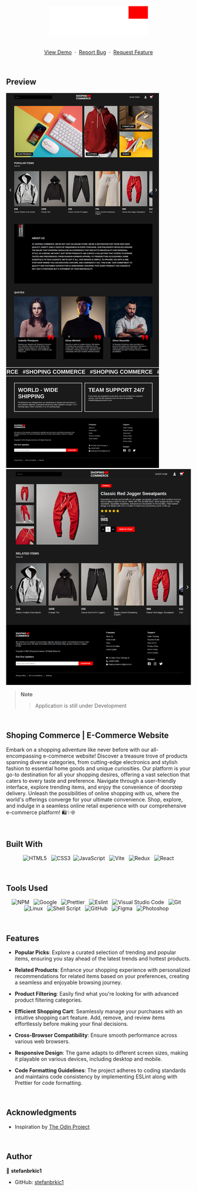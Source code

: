 <br>
<br>

<div align="center">
<img src="./src/assets/img/logo/e-commerce-logo.png" alt="logo" width="270">
<br>
<br>
  <p>
    <a href="https://shoping-commerce.vercel.app/">View Demo</a>
    &nbsp;·&nbsp;
    <a href="https://github.com/stefanbrkic1/E-Commerce/issues">Report Bug</a>
    &nbsp;·&nbsp;
    <a href="https://github.com/stefanbrkic1/E-Commerce/issues">Request Feature</a>
  </p>

</div>

<br>
<!-- ABOUT THE PROJECT -->

## Preview

![Preview](./src/assets/img/screenshots/home-page.png)
![Preview](./src/assets/img/screenshots/product-page.png)

> **Note**
>
> > Application is still under Development

<br>

## Shoping Commerce | E-Commerce Website

Embark on a shopping adventure like never before with our all-encompassing e-commerce website! Discover a treasure trove of products spanning diverse categories, from cutting-edge electronics and stylish fashion to essential home goods and unique curiosities. Our platform is your go-to destination for all your shopping desires, offering a vast selection that caters to every taste and preference. Navigate through a user-friendly interface, explore trending items, and enjoy the convenience of doorstep delivery. Unleash the possibilities of online shopping with us, where the world's offerings converge for your ultimate convenience. Shop, explore, and indulge in a seamless online retail experience with our comprehensive e-commerce platform! 🛍️✨🌐

<br>

## Built With

<div align=center>

![HTML5](https://img.shields.io/badge/html5-%23E34F26.svg?style=for-the-badge&logo=html5&logoColor=white) &nbsp;&nbsp;![CSS3](https://img.shields.io/badge/css3-%231572B6.svg?style=for-the-badge&logo=css3&logoColor=white)&nbsp;&nbsp;![JavaScript](https://img.shields.io/badge/Javascript%20-%23F7DF1E.svg?style=for-the-badge&logo=javascript&logoColor=black) &nbsp;&nbsp;![Vite](https://img.shields.io/badge/vite-646CFF.svg?style=for-the-badge&logo=vite&logoColor=white) &nbsp;&nbsp;![Redux](https://img.shields.io/badge/redux-764ABC?style=for-the-badge&logo=redux&logoColor=white) &nbsp;&nbsp;![React](https://img.shields.io/badge/react-0D6D8C?style=for-the-badge&logo=react&logoColor=white)

<br>
</div>

## Tools Used

<div align=center>
  
![NPM](https://img.shields.io/badge/npm-CB3837?style=for-the-badge&logo=npm&logoColor=white) &nbsp;&nbsp;![Google](https://img.shields.io/badge/google-DA4437?style=for-the-badge&logo=google&logoColor=white) &nbsp;&nbsp;![Prettier](https://img.shields.io/badge/prettier-1A2C34?style=for-the-badge&logo=prettier&logoColor=F7BA3E) &nbsp;&nbsp;![Eslint](https://img.shields.io/badge/eslint-3A33D1?style=for-the-badge&logo=eslint&logoColor=white) &nbsp;&nbsp;![Visual Studio Code](https://img.shields.io/badge/VS%20Code-0078d7.svg?style=for-the-badge&logo=visual-studio-code&logoColor=white) &nbsp;&nbsp;![Git](https://img.shields.io/badge/Git-F05032?style=for-the-badge&logo=git&logoColor=white) &nbsp;&nbsp;![Linux](https://img.shields.io/badge/linux-FCC624?style=for-the-badge&logo=linux&logoColor=black) &nbsp;&nbsp;![Shell Script](https://img.shields.io/badge/Terminal-241F31?style=for-the-badge&logo=gnu-bash&logoColor=white) &nbsp;&nbsp;![GitHub](https://img.shields.io/badge/github-181717?style=for-the-badge&logo=github&logoColor=white) &nbsp;&nbsp;![Figma](https://img.shields.io/badge/figma-F24E1E?style=for-the-badge&logo=figma&logoColor=white) &nbsp;&nbsp;![Photoshop](https://img.shields.io/badge/adobephotoshop-31A8FF?style=for-the-badge&logo=adobephotoshop&logoColor=white) &nbsp;&nbsp;

</div>

<br>

## Features

- **Popular Picks**: Explore a curated selection of trending and popular items, ensuring you stay ahead of the latest trends and hottest products.

- **Related Products**: Enhance your shopping experience with personalized recommendations for related items based on your preferences, creating a seamless and enjoyable browsing journey.

- **Product Filtering**: Easily find what you're looking for with advanced product filtering categories.

- **Efficient Shopping Cart**: Seamlessly manage your purchases with an intuitive shopping cart feature. Add, remove, and review items effortlessly before making your final decisions.

- **Cross-Browser Compatibility**: Ensure smooth performance across various web browsers.

- **Responsive Design**: The game adapts to different screen sizes, making it playable on various devices, including desktop and mobile.

- **Code Formatting Guidelines**: The project adheres to coding standards and maintains code consistency by implementing ESLint along with Prettier for code formatting.

<br>

<!-- ACKNOWLEDGMENTS -->

## Acknowledgments

- Inspiration by [The Odin Project](https://www.theodinproject.com/)

<br>

## Author

👤 **stefanbrkic1**

- GitHub: [stefanbrkic1](https://github.com/stefanbrkic1)
